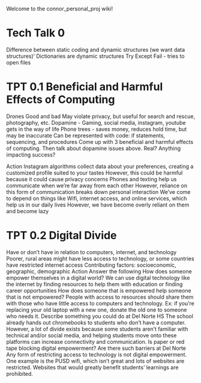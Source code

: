 Welcome to the connor_personal_proj wiki!

# Tech Talk 0
Difference between static coding and dynamic structures (we want data structures)’ Dictionaries are dynamic structures Try Except Fail - tries to open files

# TPT 0.1 Beneficial and Harmful Effects of Computing

Drones Good and bad May violate privacy, but useful for search and rescue, photography, etc. Dopamine - Gaming, social media, instagram, youtube gets in the way of life Phone trees - saves money, reduces hold time, but may be inaccurate Can be represented with code: if statements, sequencing, and procedures Come up with 3 beneficial and harmful effects of computing. Then talk about dopamine issues above. Real? Anything impacting success?

Action Instagram algorithms collect data about your preferences, creating a customized profile suited to your tastes However, this could be harmful because it could cause privacy concerns Phones and texting help us communicate when we’re far away from each other However, reliance on this form of communication breaks down personal interaction We’ve come to depend on things like Wifi, internet access, and online services, which help us in our daily lives However, we have become overly reliant on them and become lazy

# TPT 0.2 Digital Divide 
Have or don’t have in relation to computers, internet, and technology Poorer, rural areas might have less access to technology, or some countries have restricted internet access Contributing factors: socioeconomic, geographic, demographic Action Answer the following How does someone empower themselves in a digital world? We can use digital technology like the internet by finding resources to help them with education or finding career opportunities How does someone that is empowered help someone that is not empowered? People with access to resources should share them with those who have little access to computers and technology. Ex: if you’re replacing your old laptop with a new one, donate the old one to someone who needs it. Describe something you could do at Del Norte HS The school already hands out chromebooks to students who don’t have a computer. However, a lot of divide exists because some students aren’t familiar with technical and/or social media, and helping students move onto these platforms can increase connectivity and communication. Is paper or red tape blocking digital empowerment? Are there such barriers at Del Norte Any form of restricting access to technology is not digital empowerment. One example is the PUSD wifi, which isn’t great and lots of websites are restricted. Websites that would greatly benefit students’ learnings are prohibited.
